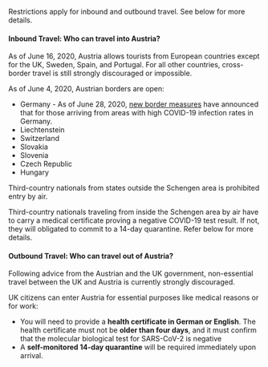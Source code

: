 Restrictions apply for inbound and outbound travel. See below for more details.

#### Inbound Travel: Who can travel into Austria?

As of June 16, 2020, Austria allows tourists from European countries except for the UK, Sweden, Spain, and Portugal. For all other countries, cross-border travel is still strongly discouraged or impossible.

As of June 4, 2020, Austrian borders are open:

- Germany - As of June 28, 2020, [new border measures](https://www.garda.com/crisis24/news-alerts/355336/austria-authorities-announce-new-border-measures-for-germans-arriving-from-areas-with-high-covid-19-infections-june-28-update-16) have announced that for those arriving from areas with high COVID-19 infection rates in Germany.
- Liechtenstein
- Switzerland
- Slovakia
- Slovenia
- Czech Republic
- Hungary

Third-country nationals from states outside the Schengen area is prohibited entry by air.

Third-country nationals traveling from inside the Schengen area by air have to carry a medical certificate proving a negative COVID-19 test result. If not, they will obligated to commit to a 14-day quarantine. Refer below for more details.

#### Outbound Travel: Who can travel out of Austria?

Following advice from the Austrian and the UK government, non-essential travel between the UK and Austria is currently strongly discouraged.

UK citizens can enter Austria for essential purposes like medical reasons or for work:

- You will need to provide a **health certificate in German or English**. The health certificate must not be **older than four days**, and it must confirm that the molecular biological test for SARS-CoV-2 is negative
- A **self-monitored 14-day quarantine** will be required immediately upon arrival.
